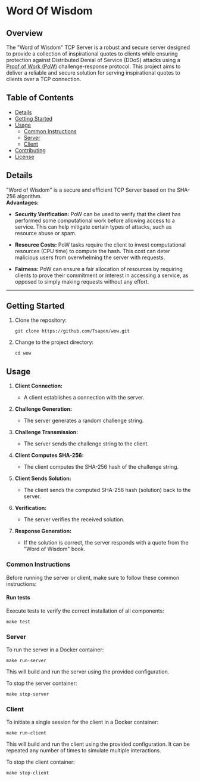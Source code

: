 # Word Of Wisdom

## Overview

The "Word of Wisdom" TCP Server is a robust and secure server designed to provide a collection of inspirational quotes to clients while ensuring protection against Distributed Denial of Service (DDoS) attacks using a [Proof of Work (PoW)](https://en.wikipedia.org/wiki/Proof_of_work) challenge-response protocol. This project aims to deliver a reliable and secure solution for serving inspirational quotes to clients over a TCP connection. 


## Table of Contents
- [Details](#details)
- [Getting Started](#getting-started)
- [Usage](#usage)
  - [Common Instructions](#common-instructions)
  - [Server](#server)
  - [Client](#client)
- [Contributing](#contributing)
- [License](#license)

## Details
"Word of Wisdom" is a secure and efficient TCP Server based on the SHA-256 algorithm.   
**Advantages:**

- **Security Verification:** PoW can be used to verify that the client has performed some computational work before allowing access to a service. This can help mitigate certain types of attacks, such as resource abuse or spam.

- **Resource Costs:** PoW tasks require the client to invest computational resources (CPU time) to compute the hash. This cost can deter malicious users from overwhelming the server with requests.

- **Fairness:** PoW can ensure a fair allocation of resources by requiring clients to prove their commitment or interest in accessing a service, as opposed to simply making requests without any effort.

---


## Getting Started

1. Clone the repository:

   ```shell
   git clone https://github.com/Tsapen/wow.git
   ```

2. Change to the project directory:

   ```shell
   cd wow
   ```

## Usage

1. **Client Connection:**
   - A client establishes a connection with the server.

2. **Challenge Generation:**
   - The server generates a random challenge string.

3. **Challenge Transmission:**
   - The server sends the challenge string to the client.

4. **Client Computes SHA-256:**
   - The client computes the SHA-256 hash of the challenge string.

5. **Client Sends Solution:**
   - The client sends the computed SHA-256 hash (solution) back to the server.

6. **Verification:**
   - The server verifies the received solution.

7. **Response Generation:**
   - If the solution is correct, the server responds with a quote from the "Word of Wisdom" book.

### Common Instructions

Before running the server or client, make sure to follow these common instructions:

#### Run tests
Execute tests to verify the correct installation of all components:

```shell
make test
```

### Server

To run the server in a Docker container:

```shell
make run-server
```

This will build and run the server using the provided configuration.

To stop the server container:

```shell
make stop-server
```

### Client

To initiate a single session for the client in a Docker container:

```shell
make run-client
```

This will build and run the client using the provided configuration. It can be repeated any number of times to simulate multiple interactions.

To stop the client container:

```shell
make stop-client
```

